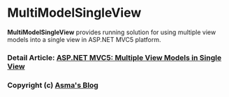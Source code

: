# MultiModelSingleView
**MultiModelSingleView** provides running solution for using multiple view models into a single view in ASP.NET MVC5 platform.

### Detail Article: [ASP.NET MVC5: Multiple View Models in Single View](http://bit.ly/2fARh6f)

### Copyright (c) [Asma's Blog](https://www.asmak9.com/)
